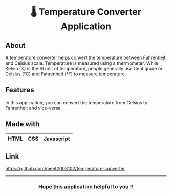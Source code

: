 <h1 align="center">🌡️ Temperature Converter Application</h1>

## About
A temperature converter helps convert the temperature between Fahrenheit and Celsius scale. Temperature is measured using a thermometer. While Kelvin (K) is the SI unit of 
temperature, people generally use Centigrade or Celsius (°C) and Fahrenheit (°F) to measure temperature.

## Features
In this application, you can convert the temperature from Celsius to Fahrenheit and vice-versa.

## Made with
|HTML|CSS|Javascript|
|---|---|---|

## Link
https://github.com/meet2003102/temperature-converter

---
<h3 align="center">Hope this application helpful to you !!</h3>
